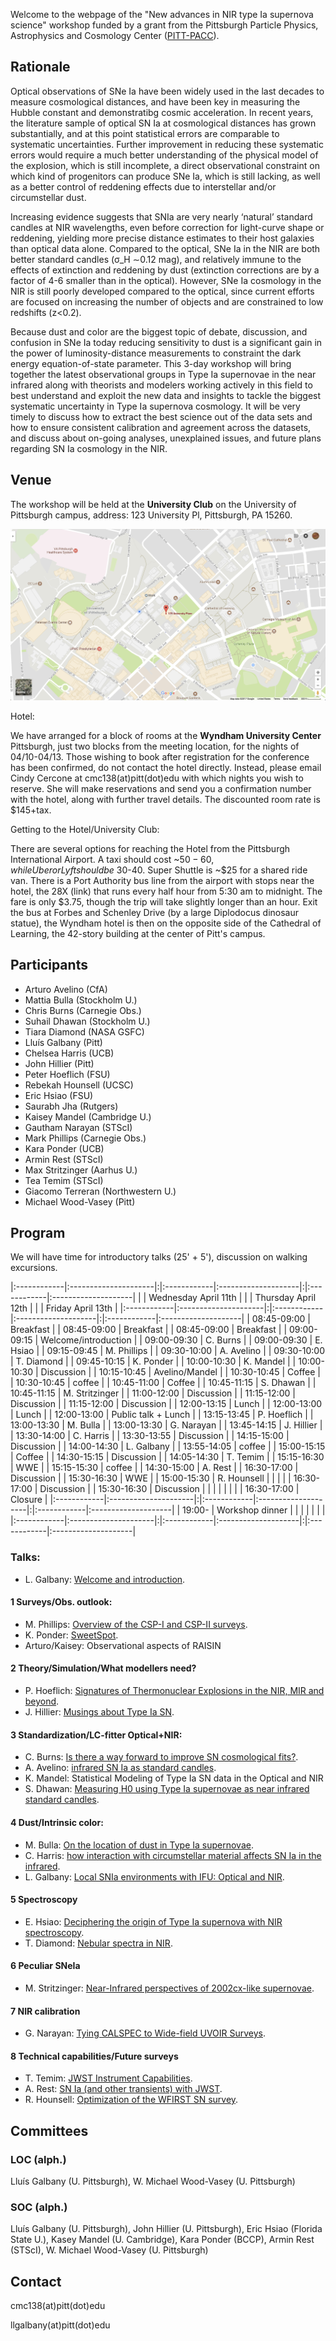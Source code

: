 Welcome to the webpage of the "New advances in NIR type Ia supernova science" workshop funded by a grant from the Pittsburgh Particle Physics, Astrophysics and Cosmology Center ([PITT-PACC](http://www.physicsandastronomy.pitt.edu/pittpacc)).

## Rationale

Optical observations of SNe Ia have been widely used in the last decades to measure cosmological distances, and have been key in measuring the Hubble constant and demonstratibg cosmic acceleration. In recent years, the literature sample of optical SN Ia at cosmological distances has grown substantially, and at this point statistical errors are comparable to systematic uncertainties. Further improvement in reducing these systematic errors would require a much better understanding of the physical model of the explosion, which is still incomplete, a direct observational constraint on which kind of progenitors can produce SNe Ia, which is still lacking, as well as a better control of reddening effects due to interstellar and/or circumstellar dust.

Increasing evidence suggests that SNIa are very nearly ‘natural’ standard candles at NIR wavelengths, even before correction for light-curve shape or reddening, yielding more precise distance estimates to their host galaxies than optical data alone. Compared to the optical, SNe Ia in the NIR are both better standard candles (σ_H ∼0.12 mag), and relatively immune to the effects of extinction and reddening by dust (extinction corrections are by a factor of 4-6 smaller than in the optical). However, SNe Ia cosmology in the NIR is still poorly developed compared to the optical, since current efforts are focused on increasing the number of objects and are constrained to low redshifts (z<0.2).

Because dust and color are the biggest topic of debate, discussion, and confusion in SNe Ia today reducing sensitivity to dust is a significant gain in the power of luminosity-distance measurements to constraint the dark energy equation-of-state parameter. This 3-day workshop will bring together the latest observational groups in Type Ia supernovae in the near infrared along with theorists and modelers working actively in this field to best understand and exploit the new data and insights to tackle the biggest systematic
uncertainty in Type Ia supernova cosmology. It will be very timely to discuss how to extract the best science out of the data sets and how to ensure consistent calibration and agreement across the datasets, and discuss about on-going analyses, unexplained issues, and future plans regarding SN Ia cosmology in the NIR.

## Venue

The workshop will be held at the **University Club** on the University of Pittsburgh campus, address: 123 University Pl, Pittsburgh, PA 15260. 

[![](https://raw.githubusercontent.com/snianir/webpage/master/map.png)](https://www.google.com/maps/place/123+University+Pl,+Pittsburgh,+PA+15213/@40.4441628,-79.9567206,16.79z/data=!4m13!1m7!3m6!1s0x8834f22915b10c2f:0x4034aeb788d64a44!2s123+University+Pl,+Pittsburgh,+PA+15213!3b1!8m2!3d40.444211!4d-79.9568323!3m4!1s0x8834f22915b10c2f:0x4034aeb788d64a44!8m2!3d40.444211!4d-79.9568323?hl=en)

Hotel:

We have arranged for a block of rooms at the **Wyndham University Center** Pittsburgh, just two blocks from the meeting location, for the nights of 04/10-04/13.  Those wishing to book after registration for the conference has been confirmed, do not contact the hotel directly. Instead, please email Cindy Cercone at cmc138(at)pitt(dot)edu with which nights you wish to reserve. She will make reservations and send you a confirmation number with the hotel, along with further travel details.  The discounted room rate is $145+tax.

Getting to the Hotel/University Club:

There are several options for reaching the Hotel from the Pittsburgh International Airport.  A taxi should cost ~$50-60, while Uber or Lyft should be ~$30-40.  Super Shuttle is ~$25 for a shared ride van.  There is a Port Authority bus line from the airport with stops near the hotel, the 28X (link) that runs every half hour from 5:30 am to midnight.  The fare is only $3.75, though the trip will take slightly longer than an hour. Exit the bus at Forbes and Schenley Drive (by a large Diplodocus dinosaur statue), the Wyndham hotel is then on the opposite side of the Cathedral of Learning, the 42-story building at the center of Pitt's campus.


## Participants

- Arturo Avelino (CfA)
- Mattia Bulla (Stockholm U.)
- Chris Burns (Carnegie Obs.)
- Suhail Dhawan (Stockholm U.)
- Tiara Diamond (NASA GSFC)
- Lluís Galbany (Pitt)
- Chelsea Harris (UCB)
- John Hillier (Pitt)
- Peter Hoeflich (FSU)
- Rebekah Hounsell (UCSC)
- Eric Hsiao (FSU)
- Saurabh Jha (Rutgers)
- Kaisey Mandel (Cambridge U.)
- Gautham Narayan (STScI)
- Mark Phillips (Carnegie Obs.)
- Kara Ponder (UCB)
- Armin Rest (STScI)
- Max Stritzinger (Aarhus U.)
- Tea Temim (STScI)
- Giacomo Terreran (Northwestern U.)
- Michael Wood-Vasey (Pitt)


## Program

We will have time for introductory talks (25' + 5'), discussion on walking excursions. 

|:------------|:---------------------|:|:------------|:--------------------|:|:------------|:--------------------|
|             | Wednesday April 11th | |             | Thursday April 12th | |             | Friday  April 13th  |
|:------------|:---------------------|:|:------------|:--------------------|:|:------------|:--------------------|
| 08:45-09:00 | Breakfast            | | 08:45-09:00 | Breakfast           | | 08:45-09:00 | Breakfast           |
| 09:00-09:15 | Welcome/introduction | | 09:00-09:30 | C. Burns            | | 09:00-09:30 | E. Hsiao            |
| 09:15-09:45 | M. Phillips          | | 09:30-10:00 | A. Avelino          | | 09:30-10:00 | T. Diamond          |
| 09:45-10:15 | K. Ponder            | | 10:00-10:30 | K. Mandel           | | 10:00-10:30 | Discussion          |
| 10:15-10:45 | Avelino/Mandel       | | 10:30-10:45 | Coffee              | | 10:30-10:45 | coffee              |
| 10:45-11:00 | Coffee               | | 10:45-11:15 | S. Dhawan           | | 10:45-11:15 | M. Stritzinger      |
| 11:00-12:00 | Discussion           | | 11:15-12:00 | Discussion          | | 11:15-12:00 | Discussion          |
| 12:00-13:15 | Lunch                | | 12:00-13:00 | Lunch               | | 12:00-13:00 | Public talk + Lunch |
| 13:15-13:45 | P. Hoeflich          | | 13:00-13:30 | M. Bulla            | | 13:00-13:30 | G. Narayan          |
| 13:45-14:15 | J. Hillier           | | 13:30-14:00 | C. Harris           | | 13:30-13:55 | Discussion          |
| 14:15-15:00 | Discussion           | | 14:00-14:30 | L. Galbany          | | 13:55-14:05 | coffee              |
| 15:00-15:15 | Coffee               | | 14:30-15:15 | Discussion          | | 14:05-14:30 | T. Temim            |
| 15:15-16:30 | WWE                  | | 15:15-15:30 | coffee              | | 14:30-15:00 | A. Rest             |
| 16:30-17:00 | Discussion           | | 15:30-16:30 | WWE                 | | 15:00-15:30 | R. Hounsell         |
|             |                      | | 16:30-17:00 | Discussion          | | 15:30-16:30 | Discussion          |
|             |                      | |             |                     | | 16:30-17:00 | Closure             |
|:------------|:---------------------|:|:------------|:--------------------|:|:------------|:--------------------|
| 19:00-      | Workshop dinner      | |             |                     | |             |                     |
|:------------|:---------------------|:|:------------|:--------------------|:|:------------|:--------------------|

### Talks:

- L. Galbany: [Welcome and introduction](https://github.com/snianir/talks/raw/master/Galbany_Introduction.pdf).

#### 1 Surveys/Obs. outlook: 

- M. Phillips: [Overview of the CSP-I and CSP-II surveys](https://github.com/snianir/talks/raw/master/Phillips_CSP.pdf).
- K. Ponder: [SweetSpot](https://github.com/snianir/talks/raw/master/Ponder_SweetSpot.pdf).
- Arturo/Kaisey: Observational aspects of RAISIN

#### 2 Theory/Simulation/What modellers need?

- P. Hoeflich: [Signatures of Thermonuclear Explosions in the NIR, MIR and beyond](https://github.com/snianir/talks/raw/master/Hoeflich_models.pdf).
- J. Hillier: [Musings about Type Ia SN](https://github.com/snianir/talks/raw/master/Hillier_models.pdf).

#### 3 Standardization/LC-fitter Optical+NIR:

- C. Burns: [Is there a way forward to improve SN cosmological fits?](https://github.com/snianir/talks/raw/master/Burns_snoopy.pdf).
- A. Avelino: [infrared SN Ia as standard candles](https://github.com/snianir/talks/raw/master/Avelino_CfA.pdf).
- K. Mandel: Statistical Modeling of Type Ia SN data in the Optical and NIR
- S. Dhawan: [Measuring H0 using Type Ia supernovae as near infrared standard candles](https://github.com/snianir/talks/raw/master/Dhawan_H0.pdf).

#### 4 Dust/Intrinsic color: 

- M. Bulla: [On the location of dust in Type Ia supernovae](https://github.com/snianir/talks/raw/master/Bulla_dust.pdf).
- C. Harris: [how interaction with circumstellar material affects SN Ia in the infrared](https://github.com/snianir/talks/raw/master/Harris_CSM.pdf).
- L. Galbany: [Local SNIa environments with IFU: Optical and NIR](https://github.com/snianir/talks/raw/master/Galbany_IFS.pdf).

#### 5 Spectroscopy

- E. Hsiao: [Deciphering the origin of Type Ia supernova with NIR spectroscopy](https://github.com/snianir/talks/raw/master/Hsiao_spectra.pdf).
- T. Diamond: [Nebular spectra in NIR](https://github.com/snianir/talks/raw/master/Diamond_nebular.pdf).

#### 6 Peculiar SNeIa

- M. Stritzinger: [Near-Infrared perspectives of 2002cx-like supernovae](https://github.com/snianir/talks/raw/master/Stritzinger_peculiar.pdf).

#### 7 NIR calibration

- G. Narayan: [Tying CALSPEC to Wide-field UVOIR Surveys](https://github.com/snianir/talks/raw/master/Narayan_calibration.pdf).

#### 8 Technical capabilities/Future surveys

- T. Temim: [JWST Instrument Capabilities](https://github.com/snianir/talks/raw/master/Temim_JWST.pdf).
- A. Rest: [SN Ia (and other transients) with JWST](https://github.com/snianir/talks/raw/master/Rest_JWST.pdf).
- R. Hounsell: [Optimization of the WFIRST SN survey](https://github.com/snianir/talks/raw/master/Hounsell_WFIRST.pdf).

## Committees

### LOC (alph.)

Lluís Galbany (U. Pittsburgh), W. Michael Wood-Vasey (U. Pittsburgh)

### SOC (alph.)

Lluís Galbany (U. Pittsburgh), John Hillier (U. Pittsburgh), Eric Hsiao (Florida State U.), Kasey Mandel (U. Cambridge), Kara Ponder (BCCP), Armin Rest (STScI), W. Michael Wood-Vasey (U. Pittsburgh)

## Contact

cmc138(at)pitt(dot)edu

llgalbany(at)pitt(dot)edu
